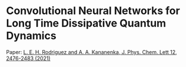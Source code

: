 # Convolutional Neural Networks for Long Time Dissipative Quantum Dynamics

Paper: [L. E. H. Rodriguez and A. A. Kananenka, J. Phys. Chem. Lett 12, 2476-2483 (2021)](https://pubs.acs.org/doi/10.1021/acs.jpclett.1c00079)


